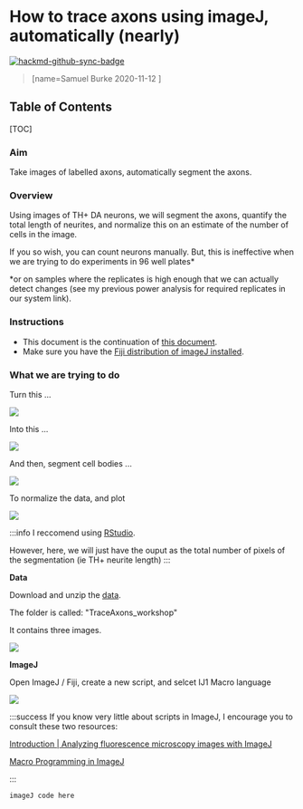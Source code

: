 # How to trace axons using imageJ, automatically (nearly)  

[![hackmd-github-sync-badge](https://hackmd.io/1hzLYJ3HSny6CH9mzOxWVg/badge)](https://hackmd.io/1hzLYJ3HSny6CH9mzOxWVg)


> [name=Samuel Burke 2020-11-12 ]
## Table of Contents

[TOC]

### Aim 

Take images of labelled axons, automatically segment the axons.  

### Overview  

Using images of TH+ DA neurons, we will segment the axons, quantify the total length of neurites, and normalize this on an estimate of the number of cells in the image.

If you so wish, you can count neurons manually. But, this is ineffective when we are trying to do experiments in 96 well plates*  

*or on samples where the replicates is high enough that we can actually detect changes (see my previous power analysis for required replicates in our system link).  

### Instructions 

- This document is the continuation of [this document](https://udemontreal.sharepoint.com/:w:/r/sites/Gr-LaboTrudeau2/_layouts/15/Doc.aspx?sourcedoc=%7B0BDE5351-CB80-4243-A3E5-6134666C45C5%7D&file=Document.docx&action=default&mobileredirect=true).
- Make sure you have the [Fiji distribution of imageJ installed](https://imagej.net/Fiji).

### What we are trying to do 

Turn this ... 

![](https://i.imgur.com/CyYJVJ9.jpg)

Into this ... 

![](https://i.imgur.com/HILnpjJ.png)

And then, segment cell bodies ...

![](https://i.imgur.com/6hgaRaC.png)

To normalize the data, and plot

![](https://i.imgur.com/o0WDj8e.png)

:::info
I reccomend using [RStudio](https://rstudio.com/).

However, here, we will just have the ouput as the total number of pixels of the segmentation (ie TH+ neurite length)
:::


**Data**

Download and unzip the [data](https://udemontreal.sharepoint.com/sites/Gr-LaboTrudeau2/Shared%20Documents/Forms/AllItems.aspx?csf=1&web=1&e=b203BP&cid=60f440f3%2D0561%2D4de1%2Db97f%2Dbb1c4a1982bc&FolderCTID=0x012000FBF258D21CD3FF46B1E21489D30FD838&viewid=055d6acf%2Dcb3c%2D4814%2D8785%2D27989f87f108&id=%2Fsites%2FGr%2DLaboTrudeau2%2FShared%20Documents%2FLab%20Books%2FSamuel%20Burke%2FShared%5FData). 

The folder is called: "TraceAxons_workshop"

It contains three images.

![](https://i.imgur.com/2LXxY8D.png)


**ImageJ**

Open ImageJ / Fiji, create a new script, and selcet IJ1 Macro language 

![](https://i.imgur.com/k0gVy8U.png)




:::success
If you know very little about scripts in ImageJ, I encourage you to consult these two resources: 

[Introduction | Analyzing fluorescence microscopy images with ImageJ](https://petebankhead.gitbooks.io/imagej-intro/content/)

[Macro Programming in ImageJ](https://imagej.nih.gov/ij/docs/macro_reference_guide.pdf)

:::




```javascript=
imageJ code here 
```

